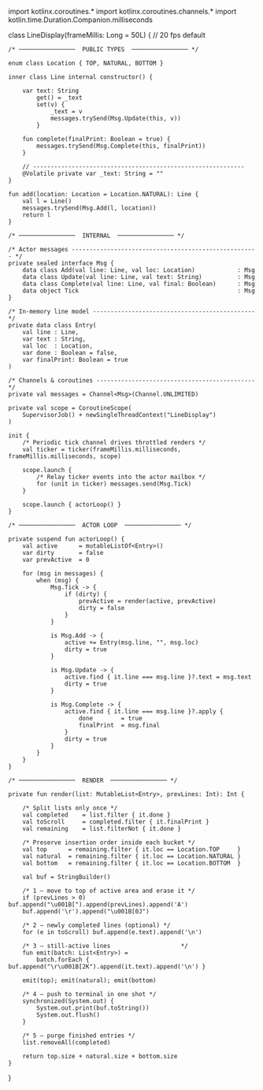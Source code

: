 import kotlinx.coroutines.*
import kotlinx.coroutines.channels.*
import kotlin.time.Duration.Companion.milliseconds

class LineDisplay(frameMillis: Long = 50L) {          // 20 fps default

    /* ────────────────  PUBLIC TYPES  ──────────────── */

    enum class Location { TOP, NATURAL, BOTTOM }

    inner class Line internal constructor() {

        var text: String
            get() = _text
            set(v) {
                _text = v
                messages.trySend(Msg.Update(this, v))
            }

        fun complete(finalPrint: Boolean = true) {
            messages.trySend(Msg.Complete(this, finalPrint))
        }

        // ------------------------------------------------------------
        @Volatile private var _text: String = ""
    }

    fun add(location: Location = Location.NATURAL): Line {
        val l = Line()
        messages.trySend(Msg.Add(l, location))
        return l
    }

    /* ────────────────  INTERNAL  ──────────────── */

    /* Actor messages ----------------------------------------------------- */
    private sealed interface Msg {
        data class Add(val line: Line, val loc: Location)            : Msg
        data class Update(val line: Line, val text: String)          : Msg
        data class Complete(val line: Line, val final: Boolean)      : Msg
        data object Tick                                             : Msg
    }

    /* In-memory line model ---------------------------------------------- */
    private data class Entry(
        val line : Line,
        var text : String,
        val loc  : Location,
        var done : Boolean = false,
        var finalPrint: Boolean = true
    )

    /* Channels & coroutines --------------------------------------------- */
    private val messages = Channel<Msg>(Channel.UNLIMITED)

    private val scope = CoroutineScope(
        SupervisorJob() + newSingleThreadContext("LineDisplay")
    )

    init {
        /* Periodic tick channel drives throttled renders */
        val ticker = ticker(frameMillis.milliseconds, frameMillis.milliseconds, scope)

        scope.launch {
            /* Relay ticker events into the actor mailbox */
            for (unit in ticker) messages.send(Msg.Tick)
        }

        scope.launch { actorLoop() }
    }

    /* ────────────────  ACTOR LOOP  ──────────────── */

    private suspend fun actorLoop() {
        val active      = mutableListOf<Entry>()
        var dirty       = false
        var prevActive  = 0

        for (msg in messages) {
            when (msg) {
                Msg.Tick -> {
                    if (dirty) {
                        prevActive = render(active, prevActive)
                        dirty = false
                    }
                }

                is Msg.Add -> {
                    active += Entry(msg.line, "", msg.loc)
                    dirty = true
                }

                is Msg.Update -> {
                    active.find { it.line === msg.line }?.text = msg.text
                    dirty = true
                }

                is Msg.Complete -> {
                    active.find { it.line === msg.line }?.apply {
                        done        = true
                        finalPrint  = msg.final
                    }
                    dirty = true
                }
            }
        }
    }

    /* ────────────────  RENDER  ──────────────── */

    private fun render(list: MutableList<Entry>, prevLines: Int): Int {

        /* Split lists only once */
        val completed    = list.filter { it.done }
        val toScroll     = completed.filter { it.finalPrint }
        val remaining    = list.filterNot { it.done }

        /* Preserve insertion order inside each bucket */
        val top      = remaining.filter { it.loc == Location.TOP     }
        val natural  = remaining.filter { it.loc == Location.NATURAL }
        val bottom   = remaining.filter { it.loc == Location.BOTTOM  }

        val buf = StringBuilder()

        /* 1 – move to top of active area and erase it */
        if (prevLines > 0) buf.append("\u001B[").append(prevLines).append('A')
        buf.append('\r').append("\u001B[0J")

        /* 2 – newly completed lines (optional) */
        for (e in toScroll) buf.append(e.text).append('\n')

        /* 3 – still-active lines                    */
        fun emit(batch: List<Entry>) =
            batch.forEach { buf.append("\r\u001B[2K").append(it.text).append('\n') }

        emit(top); emit(natural); emit(bottom)

        /* 4 – push to terminal in one shot */
        synchronized(System.out) {
            System.out.print(buf.toString())
            System.out.flush()
        }

        /* 5 – purge finished entries */
        list.removeAll(completed)

        return top.size + natural.size + bottom.size
    }
}
